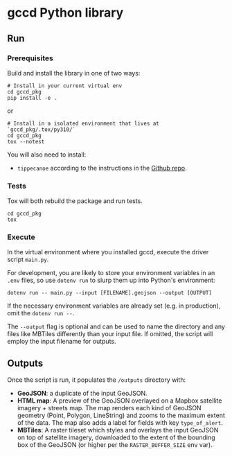 # gccd Python library

## Run

### Prerequisites
Build and install the library in one of two ways:

```
# Install in your current virtual env
cd gccd_pkg
pip install -e .
```

or

```
# Install in a isolated environment that lives at `gccd_pkg/.tox/py310/`
cd gccd_pkg
tox --notest
```

You will also need to install:

* `tippecanoe` according to the instructions in the [Github repo](https://github.com/mapbox/tippecanoe).

### Tests
Tox will both rebuild the package and run tests.

```
cd gccd_pkg
tox
```


### Execute
In the virtual environment where you installed gccd, execute the driver script `main.py`.

For development, you are likely to store your environment variables in an `.env` files,
so use `dotenv run` to slurp them up into Python's environment:

```
dotenv run -- main.py --input [FILENAME].geojson --output [OUTPUT]
```

If the necessary environment variables are already set (e.g. in production),
omit the `dotenv run --`.

The `--output` flag is optional and can be used to name the directory and any files like MBTiles differently than your input file. If omitted, the script will employ the input filename for outputs.

## Outputs

Once the script is run, it populates the `/outputs` directory with:

* **GeoJSON**: a duplicate of the input GeoJSON.
* **HTML map**: A preview of the GeoJSON overlayed on a Mapbox satellite imagery + streets map. The map renders each kind of GeoJSON geometry (Point, Polygon, LineString) and zooms to the maximum extent of the data. The map also adds a label for fields with key `type_of_alert`.
* **MBTiles**: A raster tileset which styles and overlays the input GeoJSON on top of satellite imagery, downloaded to the extent of the bounding box of the GeoJSON (or higher per the `RASTER_BUFFER_SIZE` env var).
